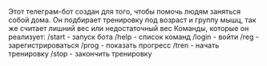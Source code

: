 Этот телеграм-бот создан для того, чтобы помочь людям заняться собой дома. Он подбирает тренировку под возраст и группу мышц, так же считает лишний вес или недостаточный вес
Команды, которые он реализует:
/start - запуск бота
/help - список команд
/login - войти
/reg - зарегистрироваться
/prog - показать прогресс
/tren - начать тренировку
/stop - закончить тренировку
